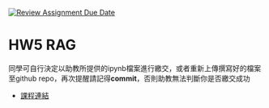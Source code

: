 [![Review Assignment Due Date](https://classroom.github.com/assets/deadline-readme-button-22041afd0340ce965d47ae6ef1cefeee28c7c493a6346c4f15d667ab976d596c.svg)](https://classroom.github.com/a/TAbW8Odg)
# HW5 RAG

同學可自行決定以助教所提供的ipynb檔案進行繳交，或者重新上傳撰寫好的檔案至github repo，再次提醒請記得**commit**，否則助教無法判斷你是否繳交成功

- [課程連結](https://lopentu.github.io/genai4humanities/)
